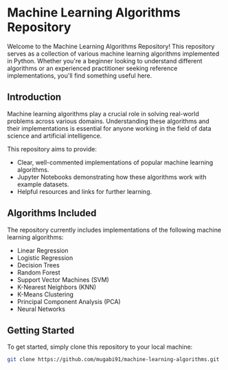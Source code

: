 # Machine Learning Algorithms Repository

Welcome to the Machine Learning Algorithms Repository! This repository serves as a collection of various machine learning algorithms implemented in Python. Whether you're a beginner looking to understand different algorithms or an experienced practitioner seeking reference implementations, you'll find something useful here.

## Introduction

Machine learning algorithms play a crucial role in solving real-world problems across various domains. Understanding these algorithms and their implementations is essential for anyone working in the field of data science and artificial intelligence.

This repository aims to provide:

- Clear, well-commented implementations of popular machine learning algorithms.
- Jupyter Notebooks demonstrating how these algorithms work with example datasets.
- Helpful resources and links for further learning.

## Algorithms Included

The repository currently includes implementations of the following machine learning algorithms:

- Linear Regression
- Logistic Regression
- Decision Trees
- Random Forest
- Support Vector Machines (SVM)
- K-Nearest Neighbors (KNN)
- K-Means Clustering
- Principal Component Analysis (PCA)
- Neural Networks

## Getting Started

To get started, simply clone this repository to your local machine:

```bash
git clone https://github.com/mugabi91/machine-learning-algorithms.git
